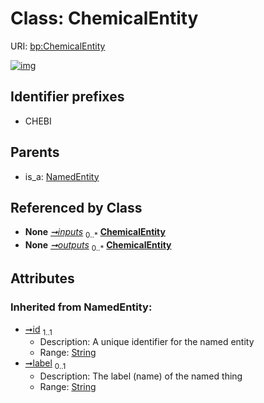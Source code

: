 
# Class: ChemicalEntity




URI: [bp:ChemicalEntity](http://w3id.org/ontogpt/metabolic-process-templateChemicalEntity)


[![img](https://yuml.me/diagram/nofunky;dir:TB/class/[NamedEntity],[MetabolicProcess]-%20inputs%200..*>[ChemicalEntity&#124;id(i):string;label(i):string%20%3F],[MetabolicProcess]-%20outputs%200..*>[ChemicalEntity],[NamedEntity]^-[ChemicalEntity],[MetabolicProcess])](https://yuml.me/diagram/nofunky;dir:TB/class/[NamedEntity],[MetabolicProcess]-%20inputs%200..*>[ChemicalEntity&#124;id(i):string;label(i):string%20%3F],[MetabolicProcess]-%20outputs%200..*>[ChemicalEntity],[NamedEntity]^-[ChemicalEntity],[MetabolicProcess])

## Identifier prefixes

 * CHEBI

## Parents

 *  is_a: [NamedEntity](NamedEntity.md)

## Referenced by Class

 *  **None** *[➞inputs](metabolicProcess__inputs.md)*  <sub>0..\*</sub>  **[ChemicalEntity](ChemicalEntity.md)**
 *  **None** *[➞outputs](metabolicProcess__outputs.md)*  <sub>0..\*</sub>  **[ChemicalEntity](ChemicalEntity.md)**

## Attributes


### Inherited from NamedEntity:

 * [➞id](namedEntity__id.md)  <sub>1..1</sub>
     * Description: A unique identifier for the named entity
     * Range: [String](types/String.md)
 * [➞label](namedEntity__label.md)  <sub>0..1</sub>
     * Description: The label (name) of the named thing
     * Range: [String](types/String.md)
